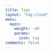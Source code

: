 ```yaml
---
title: Tags
layout: "tag-cloud"
menu:
  main:
    weight: -40
    params:
      icon: tag
comments: false
---
```

